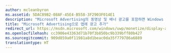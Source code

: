 ```yaml
---
author: mcleanbyron
ms.assetid: 5DAC89B2-08AF-45E4-B558-3F2903F014E1
description: "Microsoft Advertising의 동영상 및 배너 광고를 포함하면 Windows 앱에서 수익을 창출할 수 있습니다. 광고는 PC, 태블릿 및 휴대폰용 Windows 앱에 표시됩니다. Windows 개발자 센터 대시보드를 사용하여 광고 성과를 실시간으로 모니터링할 수 있습니다."
title: "Microsoft Advertising으로 앱에 광고 추가"
redirect_url: https://msdn.microsoft.com/windows/uwp/monetize/display-ads-in-your-app
ms.openlocfilehash: cc3906e43363d71b70f3b850bc9b339bff80b427
ms.sourcegitcommit: 909d859a0f11981a8d1beac0da35f779786a6889
translationtype: HT
---
```

